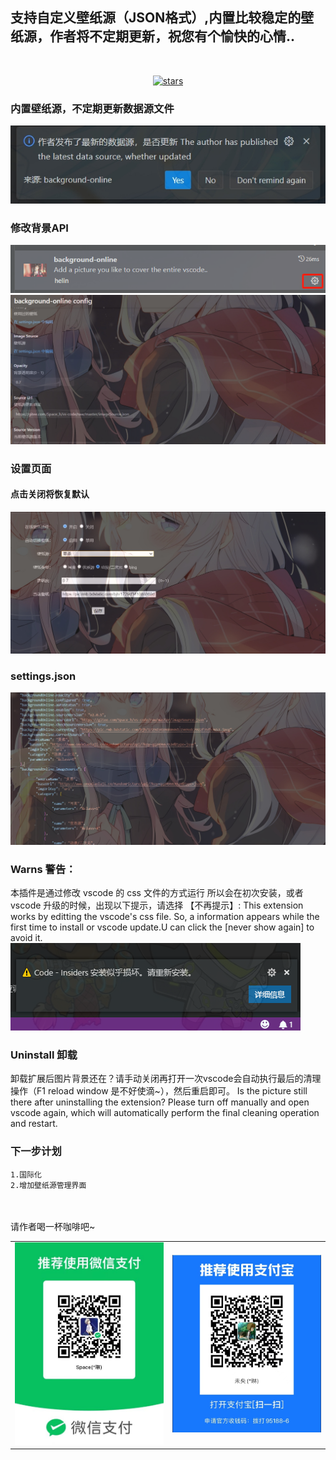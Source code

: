 ## 支持自定义壁纸源（JSON格式）,内置比较稳定的壁纸源，作者将不定期更新，祝您有个愉快的心情..
<br/>
<p align="center">
    <a href="https://github.com/HeLinSpace/vscode-online-background">
    <img src="https://img.shields.io/github/stars/HeLinSpace/vscode-online-background" alt="stars">
    </a>
</p>

### 内置壁纸源，不定期更新数据源文件
![image](https://raw.githubusercontent.com/HeLinSpace/vscode-online-background/master/resources/source_update.png)
### 修改背景API
![image](https://raw.githubusercontent.com/HeLinSpace/vscode-online-background/master/resources/api_settings1.png)
![image](https://raw.githubusercontent.com/HeLinSpace/vscode-online-background/master/resources/api_settings2.png)
<br/>

### 设置页面
#### 点击关闭将恢复默认 
![image](https://raw.githubusercontent.com/HeLinSpace/vscode-online-background/master/resources/setting_20230718140813.png)
### settings.json
![image](https://raw.githubusercontent.com/HeLinSpace/vscode-online-background/master/resources/setting_json_20230718141150.png)

### Warns 警告：
本插件是通过修改 vscode 的 css 文件的方式运行
所以会在初次安装，或者 vscode 升级的时候，出现以下提示，请选择 【不再提示】:
This extension works by editting the vscode's css file.
So, a information appears while the first time to install or vscode update.U can click the [never show again] to avoid it.
![image](https://raw.githubusercontent.com/HeLinSpace/vscode-online-background/master/resources/warn.png)

### Uninstall 卸载
卸载扩展后图片背景还在？请手动关闭再打开一次vscode会自动执行最后的清理操作（F1 reload window 是不好使滴~），然后重启即可。
Is the picture still there after uninstalling the extension? Please turn off manually and open vscode again, which will automatically perform the final cleaning operation and restart.

### 下一步计划
    1.国际化
    2.增加壁纸源管理界面

<br/>
<br/>
请作者喝一杯咖啡吧~
<br/>
<table>
    <tr>
        <td align="center"><img src="https://raw.githubusercontent.com/HeLinSpace/vscode-online-background/master/resources/weixin.jpg" width="300"></td>
        <td align="center"><img src="https://raw.githubusercontent.com/HeLinSpace/vscode-online-background/master/resources/zhifubao.jpg" width="300"></td>
    </tr>
</table>
</p>


